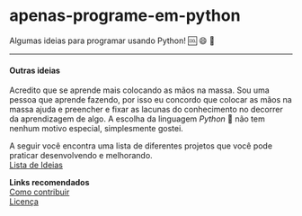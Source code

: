 # apenas-programe-em-python
Algumas ideias para programar usando Python! :cool: :smile: :snake:

---

#### Outras ideias
Acredito que se aprende mais colocando as mãos na massa. Sou uma pessoa que aprende fazendo, por isso eu concordo que colocar as mãos na massa ajuda e preencher e fixar as lacunas do conhecimento no decorrer da aprendizagem de algo. A escolha da linguagem *Python* :snake: não tem nenhum motivo especial, simplesmente gostei.

A seguir você encontra uma lista de diferentes projetos que você pode praticar desenvolvendo e melhorando.<br>
[Lista de Ideias]()


__Links recomendados__ <br>
[Como contribuir](https://github.com/nunesdaniel/apenas-programe-em-python/blob/master/Contribuindo.md) <br>
[Licença](https://github.com/nunesdaniel/apenas-programe-em-python/blob/master/LICENSE)
